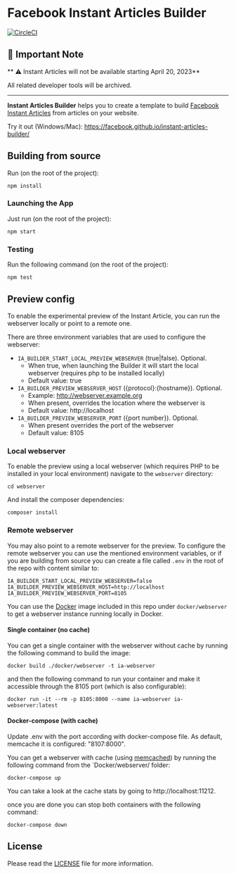 # Facebook Instant Articles Builder

[![CircleCI](https://circleci.com/gh/facebook/instant-articles-builder.svg?style=shield)](https://circleci.com/gh/facebook/instant-articles-builder)

## 🚨 Important Note

** ⚠️ Instant Articles will not be available starting April 20, 2023**

All related developer tools will be archived.

---

**Instant Articles Builder** helps you to create a template to build [Facebook Instant Articles](https://instantarticles.fb.com/) from articles on your website.

Try it out (Windows/Mac): https://facebook.github.io/instant-articles-builder/

## Building from source

Run (on the root of the project):

```
npm install
```

### Launching the App

Just run (on the root of the project):

```
npm start
```

### Testing

Run the following command (on the root of the project):

```
npm test
```

## Preview config

To enable the experimental preview of the Instant Article, you can run the webserver locally or point to a remote one.

There are three environment variables that are used to configure the webserver:

- `IA_BUILDER_START_LOCAL_PREVIEW_WEBSERVER` (true|false). Optional.
  - When true, when launching the Builder it will start the local webserver (requires php to be installed locally)
  - Default value: true
- `IA_BUILDER_PREVIEW_WEBSERVER_HOST` ({protocol}:{hostname}). Optional.
  - Example: http://webserver.example.org
  - When present, overrides the location where the webserver is
  - Default value: http://localhost
- `IA_BUILDER_PREVIEW_WEBSERVER_PORT` ({port number}). Optional.
  - When present overrides the port of the webserver
  - Default value: 8105

### Local webserver

To enable the preview using a local webserver (which requires PHP to be installed in your local environment) navigate to the `webserver` directory:

```
cd webserver
```

And install the composer dependencies:

```
composer install
```

### Remote webserver

You may also point to a remote webserver for the preview. To configure the remote webserver you can use the mentioned environment variables, or if you are building from source you can create a file called `.env` in the root of the repo with content similar to:

```
IA_BUILDER_START_LOCAL_PREVIEW_WEBSERVER=false
IA_BUILDER_PREVIEW_WEBSERVER_HOST=http://localhost
IA_BUILDER_PREVIEW_WEBSERVER_PORT=8105
```

You can use the [Docker](https://www.docker.com/) image included in this repo under `docker/webserver` to get a webserver instance running locally in Docker.

#### Single container (no cache)

You can get a single container with the webserver without cache by running the following command to build the image:

```
docker build ./docker/webserver -t ia-webserver
```

and then the following command to run your container and make it accessible through the 8105 port (which is also configurable):

```
docker run -it --rm -p 8105:8000 --name ia-webserver ia-webserver:latest
```

#### Docker-compose (with cache)

Update .env with the port according with docker-compose file. As default, memcache it is configured: "8107:8000".

You can get a webserver with cache (using [memcached](https://memcached.org/)) by running the following command from the `Docker/webserver/ folder:

```
docker-compose up
```

You can take a look at the cache stats by going to http://localhost:11212.

once you are done you can stop both containers with the following command:

```
docker-compose down
```

## License
Please read the [LICENSE](https://github.com/facebook/instant-articles-builder/blob/master/LICENSE) file for more information.
